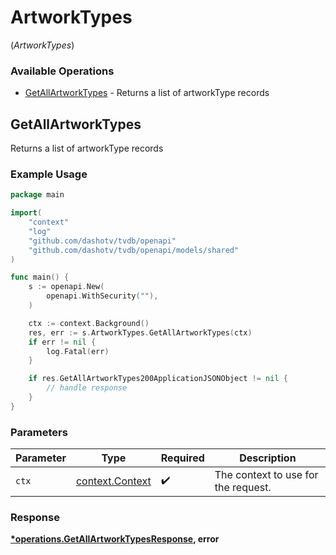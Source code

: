# ArtworkTypes
(*ArtworkTypes*)

### Available Operations

* [GetAllArtworkTypes](#getallartworktypes) - Returns a list of artworkType records

## GetAllArtworkTypes

Returns a list of artworkType records

### Example Usage

```go
package main

import(
	"context"
	"log"
	"github.com/dashotv/tvdb/openapi"
	"github.com/dashotv/tvdb/openapi/models/shared"
)

func main() {
    s := openapi.New(
        openapi.WithSecurity(""),
    )

    ctx := context.Background()
    res, err := s.ArtworkTypes.GetAllArtworkTypes(ctx)
    if err != nil {
        log.Fatal(err)
    }

    if res.GetAllArtworkTypes200ApplicationJSONObject != nil {
        // handle response
    }
}
```

### Parameters

| Parameter                                             | Type                                                  | Required                                              | Description                                           |
| ----------------------------------------------------- | ----------------------------------------------------- | ----------------------------------------------------- | ----------------------------------------------------- |
| `ctx`                                                 | [context.Context](https://pkg.go.dev/context#Context) | :heavy_check_mark:                                    | The context to use for the request.                   |


### Response

**[*operations.GetAllArtworkTypesResponse](../../models/operations/getallartworktypesresponse.md), error**

